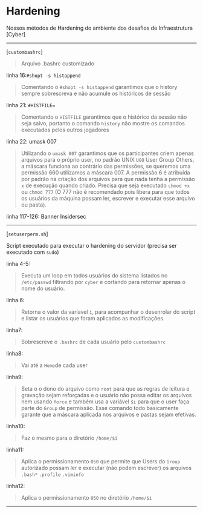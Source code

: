 # Hardening

Nossos métodos de Hardening do ambiente dos desafios de Infraestrutura [Cyber]

---
[`custombashrc`]

>Arquivo .bashrc customizado

linha 16:`#shopt -s histappend`
>Comentando o `#shopt -s histappend` garantimos que o history sempre sobrescreva e não acumule os históricos de sessão

linha 21: `#HISTFILE=`
>Comentando o `HISTFILE` garantimos que o histórico da sessão não seja salvo, portanto o comando `history` não mostre os comandos executados pelos outros jogadores 

linha 22: umask 007
>Utilizando o `umask 007` garantimos que os participantes criem apenas arquivos para o próprio user, no padrão UNIX `UGO` User Group Others, a máscara funciona ao contrário das permissões, se queremos uma permissão 660 utilizamos a máscara 007. A permissão 6 é atribuída por padrão na criação dos arquivos para que nada tenha a permissão `x` de execução quando criado. Precisa que seja executado `chmod +x` ou `chmod 777` (O 777 não é recomendado pois libera para que todos os usuários da máquina possam ler, escrever e executar esse arquivo ou pasta). 

linha 117-126: Banner Insidersec

---
[`setuserperm.sh`]

Script executado para executar o hardening do servidor (precisa ser executado com `sudo`)

linha 4-5:
>Executa um loop em todos usuários do sistema listados no `/etc/passwd` filtrando por `cyber` e cortando para retornar apenas o nome do usuário.

linha 6:
>Retorna o valor da varíavel `i`, para acompanhar o desenrolar do script e listar os usuários que foram aplicados as modificações.

linha7:
>Sobrescreve o `.bashrc` de cada usuário pelo `custombashrc`

linha8:
>Vai até a `Home`de cada user

linha9:
>Seta o o dono do arquivo como `root` para que as regras de leitura e gravação sejam reforçadas e o usuário não possa editar os arquivos nem usando `force` e também usa a variável `$i` para que o user faça parte do `Group` de permissão. Esse comando todo basicamente garante que a máscara aplicada nos arquivos e pastas sejam efetivas.

linha10:
>Faz o mesmo para o diretório `/home/$i`

linha11:
>Aplica o permissionamento `050` que permite que Users do `Group` autorizado possam ler e executar (não podem escrever) os arquivos `.bash*` `.profile` `.viminfo`

linha12:
>Aplica o permissionamento `050` no diretório `/home/$i`

---
